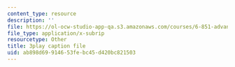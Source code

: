 ```yaml
---
content_type: resource
description: ''
file: https://ol-ocw-studio-app-qa.s3.amazonaws.com/courses/6-851-advanced-data-structures-spring-2012/ab898d69914653febc45d420bc821503_bY8f4DSkQ6M.vtt
file_type: application/x-subrip
resourcetype: Other
title: 3play caption file
uid: ab898d69-9146-53fe-bc45-d420bc821503
---
```


